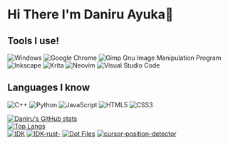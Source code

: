 # Hi There I'm Daniru Ayuka:wave: 

## Tools I use!
![Windows](https://img.shields.io/badge/Windows-0078D6?style=for-the-badge&logo=windows&logoColor=white)
![Google Chrome](https://img.shields.io/badge/Google%20Chrome-4285F4?style=for-the-badge&logo=GoogleChrome&logoColor=white)
![Gimp Gnu Image Manipulation Program](https://img.shields.io/badge/Gimp-657D8B?style=for-the-badge&logo=gimp&logoColor=FFFFFF)
![Inkscape](https://img.shields.io/badge/Inkscape-e0e0e0?style=for-the-badge&logo=inkscape&logoColor=080A13)
![Krita](https://img.shields.io/badge/Krita-203759?style=for-the-badge&logo=krita&logoColor=EEF37B)
![Neovim](https://img.shields.io/badge/NeoVim-%2357A143.svg?&style=for-the-badge&logo=neovim&logoColor=white)
![Visual Studio Code](https://img.shields.io/badge/Visual%20Studio%20Code-0078d7.svg?style=for-the-badge&logo=visual-studio-code&logoColor=white)

## Languages I know
![C++](https://img.shields.io/badge/c++-%2300599C.svg?style=for-the-badge&logo=c%2B%2B&logoColor=white)
![Python](https://img.shields.io/badge/python-3670A0?style=for-the-badge&logo=python&logoColor=ffdd54)
![JavaScript](https://img.shields.io/badge/javascript-%23323330.svg?style=for-the-badge&logo=javascript&logoColor=%23F7DF1E)
![HTML5](https://img.shields.io/badge/html5-%23E34F26.svg?style=for-the-badge&logo=html5&logoColor=white)
![CSS3](https://img.shields.io/badge/css3-%231572B6.svg?style=for-the-badge&logo=css3&logoColor=white)



[![Daniru's GitHub stats](https://github-readme-stats.vercel.app/api?username=Daniru2007&show_icons=true&theme=dracula)](https://github.com/anuraghazra/github-readme-stats)
</br>
[![Top Langs](https://github-readme-stats.vercel.app/api/top-langs/?username=Daniru2007&theme=dracula)](https://github.com/anuraghazra/github-readme-stats)
</br>
[![IDK](https://github-readme-stats.vercel.app/api/pin/?username=Daniru2007&repo=idk&theme=dracula)](https://github.com/anuraghazra/github-readme-stats)
[![IDK-rust-](https://github-readme-stats.vercel.app/api/pin/?username=Daniru2007&repo=IDK-rust-&theme=dracula)](https://github.com/anuraghazra/github-readme-stats)
[![Dot Files](https://github-readme-stats.vercel.app/api/pin/?username=Daniru2007&repo=DotFiles&theme=dracula)](https://github.com/anuraghazra/github-readme-stats)
[![cursor-position-detector](https://github-readme-stats.vercel.app/api/pin/?username=Daniru2007&repo=cursor-position-detector&theme=dracula)](https://github.com/anuraghazra/github-readme-stats)
